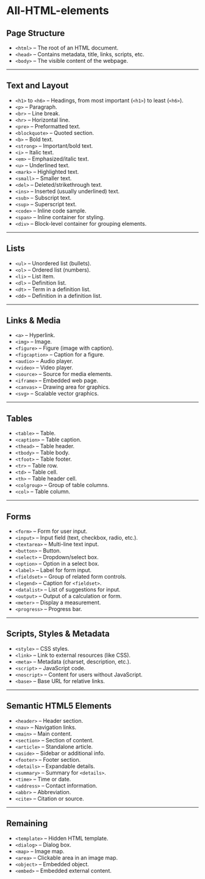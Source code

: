 # All-HTML-elements




## Page Structure

- `<html>` – The root of an HTML document.
- `<head>` – Contains metadata, title, links, scripts, etc.
- `<body>` – The visible content of the webpage.

---

## Text and Layout

- `<h1>` to `<h6>` – Headings, from most important (`<h1>`) to least (`<h6>`).
- `<p>` – Paragraph.
- `<br>` – Line break.
- `<hr>` – Horizontal line.
- `<pre>` – Preformatted text.
- `<blockquote>` – Quoted section.
- `<b>` – Bold text.
- `<strong>` – Important/bold text.
- `<i>` – Italic text.
- `<em>` – Emphasized/italic text.
- `<u>` – Underlined text.
- `<mark>` – Highlighted text.
- `<small>` – Smaller text.
- `<del>` – Deleted/strikethrough text.
- `<ins>` – Inserted (usually underlined) text.
- `<sub>` – Subscript text.
- `<sup>` – Superscript text.
- `<code>` – Inline code sample.
- `<span>` – Inline container for styling.
- `<div>` – Block-level container for grouping elements.

---

## Lists

- `<ul>` – Unordered list (bullets).
- `<ol>` – Ordered list (numbers).
- `<li>` – List item.
- `<dl>` – Definition list.
- `<dt>` – Term in a definition list.
- `<dd>` – Definition in a definition list.

---

## Links & Media

- `<a>` – Hyperlink.
- `<img>` – Image.
- `<figure>` – Figure (image with caption).
- `<figcaption>` – Caption for a figure.
- `<audio>` – Audio player.
- `<video>` – Video player.
- `<source>` – Source for media elements.
- `<iframe>` – Embedded web page.
- `<canvas>` – Drawing area for graphics.
- `<svg>` – Scalable vector graphics.

---

## Tables

- `<table>` – Table.
- `<caption>` – Table caption.
- `<thead>` – Table header.
- `<tbody>` – Table body.
- `<tfoot>` – Table footer.
- `<tr>` – Table row.
- `<td>` – Table cell.
- `<th>` – Table header cell.
- `<colgroup>` – Group of table columns.
- `<col>` – Table column.

---

## Forms

- `<form>` – Form for user input.
- `<input>` – Input field (text, checkbox, radio, etc.).
- `<textarea>` – Multi-line text input.
- `<button>` – Button.
- `<select>` – Dropdown/select box.
- `<option>` – Option in a select box.
- `<label>` – Label for form input.
- `<fieldset>` – Group of related form controls.
- `<legend>` – Caption for `<fieldset>`.
- `<datalist>` – List of suggestions for input.
- `<output>` – Output of a calculation or form.
- `<meter>` – Display a measurement.
- `<progress>` – Progress bar.

---

## Scripts, Styles & Metadata

- `<style>` – CSS styles.
- `<link>` – Link to external resources (like CSS).
- `<meta>` – Metadata (charset, description, etc.).
- `<script>` – JavaScript code.
- `<noscript>` – Content for users without JavaScript.
- `<base>` – Base URL for relative links.

---

## Semantic HTML5 Elements

- `<header>` – Header section.
- `<nav>` – Navigation links.
- `<main>` – Main content.
- `<section>` – Section of content.
- `<article>` – Standalone article.
- `<aside>` – Sidebar or additional info.
- `<footer>` – Footer section.
- `<details>` – Expandable details.
- `<summary>` – Summary for `<details>`.
- `<time>` – Time or date.
- `<address>` – Contact information.
- `<abbr>` – Abbreviation.
- `<cite>` – Citation or source.

---

## Remaining

- `<template>` – Hidden HTML template.
- `<dialog>` – Dialog box.
- `<map>` – Image map.
- `<area>` – Clickable area in an image map.
- `<object>` – Embedded object.
- `<embed>` – Embedded external content.
